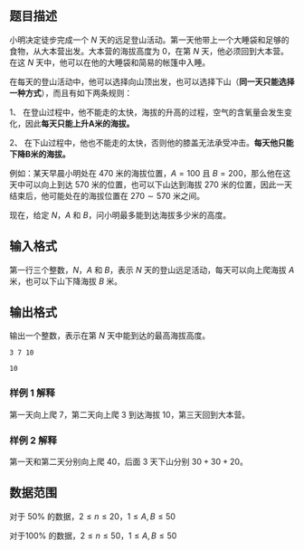 ## 题目描述

小明决定徒步完成一个 $N$ 天的远足登山活动。第一天他带上一个大睡袋和足够的食物，从大本营出发。大本营的海拔高度为 $0$，在第 $N$ 天，他必须回到大本营。在这 $N$ 天中，他可以在他的大睡袋和简易的帐篷中入睡。

在每天的登山活动中，他可以选择向山顶出发，也可以选择下山（​**同一天只能选择一种方式**​），而且有如下两条规则：

1、 在登山过程中，他不能走的太快，海拔的升高的过程，空气的含氧量会发生变化，因此**每天只能上升**​**A**​**米的海拔。**

2、 在下山过程中，他也不能走的太快，否则他的膝盖无法承受冲击。**每天他只能下降**​**B**​**米的海拔。**

例如：某天早晨小明处在 $470$ 米的海拔位置，$A=100$ 且 $B=200$，那么他在这天中可以向上到达 $570$ 米的位置，也可以下山达到海拔 $270$ 米的位置，因此一天结束后，他可能处在的海拔位置在 $270 \sim 570$ 米之间。

现在，给定 $N$，$A$ 和 $B$，问小明最多能到达海拔多少米的高度。

## 输入格式

第一行三个整数，$N$，$A$ 和 $B$，表示 $N$ 天的登山远足活动，每天可以向上爬海拔 $A$ 米，也可以下山下降海拔 $B$ 米。

## 输出格式

输出一个整数，表示在第 $N$ 天中能到达的最高海拔高度。

```input1
3 7 10
```

```output1
10
```

### 样例 $1$ 解释

第一天向上爬 $7$，第二天向上爬 $3$ 到达海拔 $10$，第三天回到大本营。

### 样例 $2$ 解释

第一天和第二天分别向上爬 $40$，后面 $3$ 天下山分别 $30+30+20$。

## 数据范围

对于 $50\%$ 的数据，$2 \le n \le 20$，$1 \le A,B \le 50$

对于$100\%$ 的数据，$2 \le n \le 50$，$1 \le A,B \le 50$

